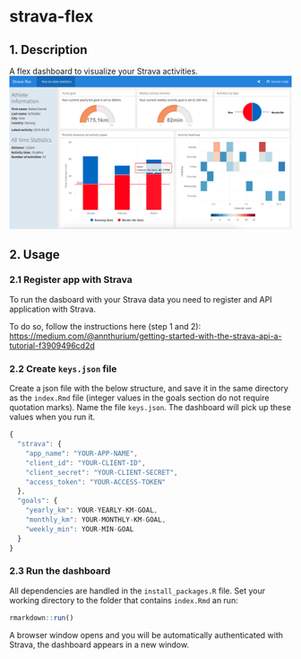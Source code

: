 # strava-flex

## 1. Description
A flex dashboard to visualize your Strava activities.
![screenshot](https://github.com/rafaelschlatter/strava-flex/blob/master/resources/screenshot.jpg)

## 2. Usage
### 2.1 Register app with Strava
To run the dasboard with your Strava data you need to register and API application with Strava.  

To do so, follow the instructions here (step 1 and 2):  
<https://medium.com/@annthurium/getting-started-with-the-strava-api-a-tutorial-f3909496cd2d>

### 2.2 Create `keys.json` file
Create a json file with the below structure, and save it in the same directory as the `index.Rmd` file (integer values in the goals section do not require quotation marks). Name the file `keys.json`. The dashboard will pick up these values when you run it.

```javascript
{
  "strava": {
    "app_name": "YOUR-APP-NAME",
    "client_id": "YOUR-CLIENT-ID",
    "client_secret": "YOUR-CLIENT-SECRET",
    "access_token": "YOUR-ACCESS-TOKEN"
  },
  "goals": {
    "yearly_km": YOUR-YEARLY-KM-GOAL,
    "monthly_km": YOUR-MONTHLY-KM-GOAL,
    "weekly_min": YOUR-MIN-GOAL
  }
}
```

### 2.3 Run the dashboard
All dependencies are handled in the `install_packages.R` file. Set your working directory to the folder that contains `index.Rmd` an run:

```r
rmarkdown::run()
```

A browser window opens and you will be automatically authenticated with Strava, the dashboard appears in a new window.
